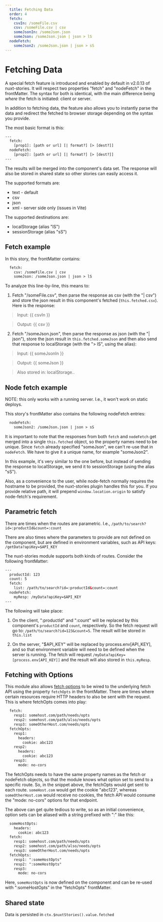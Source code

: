 ```yaml
---
  title: Fetching Data
  order: 4
  fetch:
    csvIn: /someFile.csv 
    csv: /someFile.csv | csv
    someJsonIn: /someJson.json
    someJson: /someJson.json | json > lS
  nodeFetch:
    someJson2: /someJson.json | json > sS
---
```


# Fetching Data

A special fetch feature is introduced and enabled by default in v2.0.13 of nuxt-stories. It will respect two properties "fetch" and "nodeFetch" in the frontMatter. The syntax for both is identical, with the main difference being *where* the fetch is initiated: client or server.

In addition to fetching data, the feature also allows you to instantly parse the data and redirect the fetched to browser storage depending on the syntax you provide.

The most basic format is this:

```html
---
  fetch:
    [prop1]: [path or url] [| format?] [> [dest?]]
  nodeFetch:
    [prop2]: [path or url] [| format?] [> [dest?]]
---
```

The results will be merged into the component's data set. The response will also be stored in shared state so other stories can easily access it.

The supported formats are: 
* text - default
* csv 
* json
* xml - server side only (issues in Vite)

The supported destinations are:
* localStorage (alias "lS")
* sessionStorage (alias "sS")

## Fetch example

In this story, the frontMatter contains:
```html
  fetch: 
    csv: /someFile.csv | csv
    someJson: /someJson.json | json > lS
```

To analyze this line-by-line, this means to:

1. Fetch "/someFile.csv", then parse the response as csv (with the "| csv") and store the json result in this component's fetched (`this.fetched.csv`).
Here is the response: 

> Input: {{ csvIn }}

> Output: {{ csv }}

2. Fetch "/someJson.json", then parse the response as json (with the "| json"), store the json result in `this.fetched.someJson` and then also send that response to localStorage (with the "> lS", using the alias):

> Input: {{ someJsonIn }}

> Output: {{ someJson }}

> Also stored in: localStorage..

## Node fetch example

NOTE: this only works with a running server. I.e., it won't work on static deploys.

This story's frontMatter also contains the following nodeFetch entries:

```html
  nodeFetch:
    someJson2: /someJson.json | json > sS
```

It is important to note that the responses from both `fetch` and `nodeFetch` get merged into a single `this.fetched` object, so the property names need to be unique. Since `fetch` already specified "someJson", we can't re-use that in `nodeFetch`. We have to give it a unique name, for example "someJson2".

In this example, it's very similar to the one before, but instead of sending the response to localStorage, we send it to sessionStorage (using the alias "sS").

Also, as a convenience to the user, while node-fetch normally requires the hostname to be provided, the nuxt-stories plugin handles this for you. If you provide relative path, it will prepend `window.location.origin` to satisfy node-fetch's requirement.

## Parametric fetch

There are times when the routes are parametric. I.e., `/path/to/search?id=:productId&count=:count`

There are also times where the parameters to provide are not defined on the component, but are defined in environment variables, such as API keys: `/getData?apiKey=$API_KEY`

The nuxt-stories module supports both kinds of routes. Consider the following frontMatter:

```html
---
  productId: 123
  count: 5
  fetch:
    list: /path/to/search?id=:productId&count=:count
  nodeFetch:
    myResp: /myData?apiKey=$API_KEY
---
```

The following will take place:
1. On the client, ":productId" and ":count" will be replaced by this component's `productId` and `count`, respectively. So the fetch request will go to: `/path/to/search?id=123&count=5`. The result will be stored in `this.list`

2. On the server, "$API_KEY" will be replaced by process.env[API_KEY], and so that environment variable will need to be defined when the server is running. The fetch will request `/myData?apiKey=[process.env[API_KEY]]` and the result will also stored in `this.myResp`.

## Fetching with Options

This module also allows [fetch options](https://developer.mozilla.org/en-US/docs/Web/API/WindowOrWorkerGlobalScope/fetch#parameters) to be wired to the underlying fetch API using the property `fetchOpts` in the frontMatter. There are times where certain resources require HTTP headers to also be sent with the request. This is where fetchOpts comes into play:

```html
  fetch:
    resp1: somehost.com/path/needs/opts
    resp2: somehost.com/path/also/needs/opts
    resp3: someOtherHost.com/needs/opts
  fetchOpts:
    resp1: 
      headers:
        cookie: abc123
    resp2: 
      headers:
        cookie: abc123
    resp3:
      mode: no-cors
```  

The fetchOpts needs to have the same property names as the fetch or nodeFetch objects, so that the module knows what option set to send to a specific route. So, in the snippet above, the fetchOpts would get sent to each route. `someHost.com` would get the cookie "abc123", whereas `someOtherHost.com` would receive no cookies, the fetch API would consume the "mode: no-cors" options for that endpoint.

The above can get quite tedious to write, so as an initial convenience, option sets can be aliased with a string prefixed with ":" like this:

```html
  someHostOpts:
    headers:
      cookie: abc123
  fetch:
    resp1: somehost.com/path/needs/opts
    resp2: somehost.com/path/also/needs/opts
    resp3: someOtherHost.com/needs/opts
  fetchOpts:
    resp1: ":someHostOpts"
    resp2: ":someHostOpts"
    resp3:
      mode: no-cors
``` 

Here, `someHostOpts` is now defined on the component and can be re-used with ":someHostOpts" in the "fetchOpts" frontMatter.

## Shared state

Data is persisted in `ctx.$nuxtStories().value.fetched`

<json :data="$nuxtStories().value.fetched" :deep="1" />


